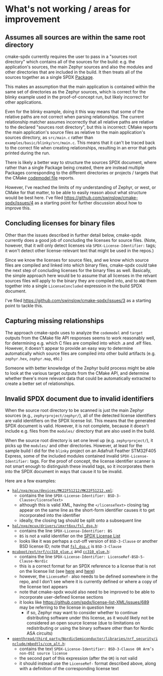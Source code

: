 # What's not working / areas for improvement

## Assumes all sources are within the same root directory

cmake-spdx currently requires the user to pass in a "sources root directory" which contains all of the sources for the build: e.g. the application's sources, the main Zephyr sources and also the modules and other directories that are included in the build.
It then treats all of the sources together as a single SPDX [Package](https://spdx.github.io/spdx-spec/3-package-information/).

This makes an assumption that the main application is contained within the same set of directories as the Zephyr sources, which is correct for the blinky example used in the proof-of-concept run, but likely incorrect for other applications.

Even for the blinky example, doing it this way means that some of the relative paths are not correct when parsing relationships.
The current relationship matcher assumes incorrectly that all relative paths are relative to the declared "sources root directory", but this is incorrect: CMake reports the main application's source files as relative to the main application's sources directory, as `src/main.c` rather than `examples/basic/blinky/src/main.c`.
This means that it can't be traced back to the correct file when creating relationships, resulting in an error that gets printed during the run.

There is likely a better way to structure the sources SPDX document, where rather than a single Package being created, there are instead multiple Packages corresponding to the different directories or projects / targets that the CMake [codemodel file](/example/api-example-reply/api/v1/reply/codemodel-v2-018480969ba919525f17.json) reports.

However, I've reached the limits of my understanding of Zephyr, or west, or CMake for that matter, to be able to easily reason about what structure would be best here.
I've filed https://github.com/swinslow/cmake-spdx/issues/4 as a starting point for further discussion about how to improve this.

## Concluding licenses for binary files

Other than the issues described in further detail below, cmake-spdx currently does a good job of concluding the licenses for source files.
(Note, however, that it will only detect licenses via `SPDX-License-Identifier:` tags; it won't detect other license-relevant text that might be used in the repos.)

Since we know the licenses for source files, and we know which source files are compiled and linked into which binary files, cmake-spdx could take the next step of concluding licenses for the binary files as well.
Basically, the simple approach here would be to assume that all licenses in the relvant sources files will apply to the binary they are compiled into, and to `AND` them together into a single `LicenseConcluded` expression in the build SPDX document.

I've filed https://github.com/swinslow/cmake-spdx/issues/3 as a starting point to tackle this.

## Capturing missing relationships

The approach cmake-spdx uses to analyze the `codemodel` and `target` outputs from the CMake file API responses seems to work reasonably well, for determining e.g. which C files are compiled into which .a and .elf files.
However, it doesn't appear to provide an easy way to determine automatically which source files are compiled into other build artifacts (e.g. `zephyr.hex`, `zephyr.map`, etc.)

Someone with better knowledge of the Zephyr build process might be able to look at the various target outputs from the CMake API, and determine whether there's more relevant data that could be automatically extracted to create a better set of relationships.

## Invalid SPDX document due to invalid identifiers

When the source root directory to be scanned is just the main Zephyr sources (e.g., `zephyrproject/zephyr/`), all of the detected license identifiers are valid identifiers on the SPDX license list.
This means that the generated SPDX document is valid.
However, it is not complete, because it doesn't include e.g. files from the `modules/` directory that are also used in the build.

When the source root directory is set one level up (e.g. `zephyrproject/`), it picks up the `modules/` and other directories.
However, at least for the sample build I did for the `blinky` project on an Adafruit Feather STM32F405 Express, some of the included modules contained invalid `SPDX-License-Identifier:` tags.
For the proof of concept, the license identifier scanner is not smart enough to distinguish these invalid tags, so it incorporates them into the SPDX document in ways that cause it to be invalid.

Here are a few examples:
* [`hal/nxp/mcux/devices/MK22F51212/MK22F51212.xml`](https://raw.githubusercontent.com/zephyrproject-rtos/hal_nxp/master/mcux/devices/MK22F51212/MK22F51212.xml):
  * contains the line `SPDX-License-Identifier: BSD-3-Clause</licenseText>`
  * although this is valid XML, having the `</licenseText>` closing tag appear on the same line as the short-form identifier causes it to get incorporated into the identifier
  * ideally, the closing tag should be split onto a subsequent line
* [`hal/nxp/mcux/drivers/imxrt6xx/fsl_dsp.h`](https://github.com/zephyrproject-rtos/hal_nxp/blob/master/mcux/drivers/imxrt6xx/fsl_dsp.h):
  * contains the line `SPDX-License-Identifier: BS`
  * `BS` is not a valid identifier on the [SPDX License List](https://spdx.org/licenses)
  * looks like it was perhaps a cut-off version of `BSD-3-Clause` or another BSD license ID; note that [`fsl_dsp.c`](https://github.com/zephyrproject-rtos/hal_nxp/blob/master/mcux/drivers/imxrt6xx/fsl_dsp.c) is `BSD-3-Clause`
* [`mcuboot/ext/nrf/cc310_glue.c`](https://github.com/zephyrproject-rtos/mcuboot/blob/master/ext/nrf/cc310_glue.c) and [`cc310_glue.h`](https://github.com/zephyrproject-rtos/mcuboot/blob/master/ext/nrf/cc310_glue.h):
  * contains the line `SPDX-License-Identifier: LicenseRef-BSD-5-Clause-Nordic`
  * this is a correct format for an SPDX reference to a license that is not on the license list (see [here](https://spdx.github.io/spdx-spec/6-other-licensing-information-detected/) and [here](https://spdx.github.io/spdx-spec/appendix-IV-SPDX-license-expressions/))
  * however, the `LicenseRef-` also needs to be defined somewhere in the repo, and I don't see where it is currently defined or where a copy of the license text appears
  * note that cmake-spdx would also need to be improved to be able to incorporate user-defined license sections
  * it looks like https://github.com/spdx/license-list-XML/issues/689 may be referring to the license in question here
    * if so, Zephyr may want to consider whether to continue distributing software under this license, as it would likely not be considered an open source license (due to limitations on redistributing or using the binary software other than for Nordic ASA circuits)
* [`openthread/third_party/NordicSemiconductor/libraries/nrf_security/include/mbedtls/ccm_alt.h`](https://github.com/zephyrproject-rtos/openthread/blob/zephyr/third_party/NordicSemiconductor/libraries/nrf_security/include/mbedtls/ccm_alt.h):
  * contains the text `SPDX-License-Identifier: BSD-3-Clause OR Arm’s non-OSI source license`
  * the second part of this expression (after the `OR`) is not valid
  * it should instead use the `LicenseRef-` format described above, along with a definition of the corresponding license text
